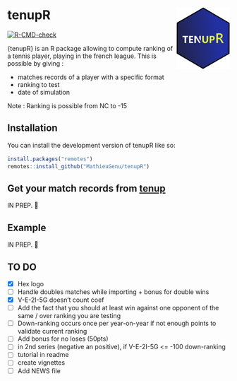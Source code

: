 
<!-- README.md is generated from README.Rmd. Please edit that file -->

# tenupR <img src="man/Figures/hex_logo.png" align="right" width="120" />

<!-- badges: start -->

[![R-CMD-check](https://github.com/MathieuGenu/tenupR/actions/workflows/R-CMD-check.yaml/badge.svg)](https://github.com/MathieuGenu/tenupR/actions/workflows/R-CMD-check.yaml)

<!-- badges: end -->

{tenupR} is an R package allowing to compute ranking of a tennis player,
playing in the french league. This is possible by giving :

- matches records of a player with a specific format
- ranking to test
- date of simulation

Note : Ranking is possible from NC to -15

## Installation

You can install the development version of tenupR like so:

``` r
install.packages("remotes")
remotes::install_github("MathieuGenu/tenupR")
```

## Get your match records from [tenup](https://tenup.fft.fr/)

IN PREP. :construction:

## Example

IN PREP. :construction:

## TO DO

- [x] Hex logo
- [ ] Handle doubles matches while importing + bonus for double wins
- [x] V-E-2I-5G doesn’t count coef
- [ ] Add the fact that you should at least win against one opponent of
  the same / over ranking you are testing
- [ ] Down-ranking occurs once per year-on-year if not enough points to
  validate current ranking
- [ ] Add bonus for no loses (50pts)
- [ ] in 2nd series (negative an positive), if V-E-2I-5G \<= -100
  down-ranking
- [ ] tutorial in readme
- [ ] create vignettes
- [ ] Add NEWS file
